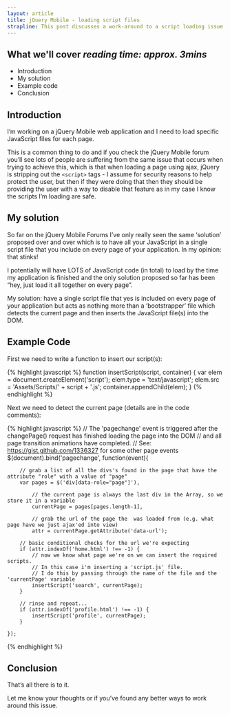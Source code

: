 ```yaml
---
layout: article
title: jQuery Mobile - loading script files
strapline: This post discusses a work-around to a script loading issue I had whilst working on an early beta jQuery Mobile project.
---
```


## What we'll cover *reading time: approx. 3mins*

- Introduction
- My solution
- Example code
- Conclusion

## Introduction
I’m working on a jQuery Mobile web application and I need to load specific JavaScript files for each page.

This is a common thing to do and if you check the jQuery Mobile forum you’ll see lots of people are suffering from the same issue that occurs when trying to achieve this, which is that when loading a page using ajax, jQuery is stripping out the `<script>` tags - I assume for security reasons to help protect the user, but then if they were doing that then they should be providing the user with a way to disable that feature as in my case I know the scripts I’m loading are safe.

## My solution
So far on the jQuery Mobile Forums I’ve only really seen the same ‘solution’ proposed over and over which is to have all your JavaScript in a single script file that you include on every page of your application. In my opinion: that stinks!

I potentially will have LOTS of JavaScript code (in total) to load by the time my application is finished and the only solution proposed so far has been “hey, just load it all together on every page”.

My solution: have a single script file that yes is included on every page of your application but acts as nothing more than a ‘bootstrapper’ file which detects the current page and then inserts the JavaScript file(s) into the DOM.

## Example Code
First we need to write a function to insert our script(s):

{% highlight javascript %}
	function insertScript(script, container) {
		var elem = document.createElement('script');
		elem.type = 'text/javascript';
		elem.src = 'Assets/Scripts/' + script + '.js';
		container.appendChild(elem);
	}
{% endhighlight %}

Next we need to detect the current page (details are in the code comments):

{% highlight javascript %}
	// The 'pagechange' event is triggered after the changePage() request has finished loading the page into the DOM 
	// and all page transition animations have completed.
	// See: https://gist.github.com/1336327 for some other page events
	$(document).bind('pagechange', function(event){

		// grab a list of all the divs's found in the page that have the attribute "role" with a value of "page"
		var pages = $('div[data-role="page"]'),
			
			// the current page is always the last div in the Array, so we store it in a variable
			currentPage = pages[pages.length-1],
			
			// grab the url of the page the  was loaded from (e.g. what page have we just ajax'ed into view)
			attr = currentPage.getAttribute('data-url');
		
		// basic conditional checks for the url we're expecting
		if (attr.indexOf('home.html') !== -1) {
			// now we know what page we're on we can insert the required scripts.
			// In this case i'm inserting a 'script.js' file.
			// I do this by passing through the name of the file and the 'currentPage' variable
			insertScript('search', currentPage);
		}
		
		// rinse and repeat...
		if (attr.indexOf('profile.html') !== -1) {
			insertScript('profile', currentPage);
		}
		
	});
{% endhighlight %}

## Conclusion
That’s all there is to it.

Let me know your thoughts or if you’ve found any better ways to work around this issue.